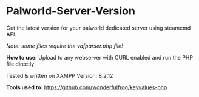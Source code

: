 # Palworld-Server-Version
Get the latest version for your palworld dedicated server using steamcmd API.


*Note: some files require the vdfparser.php file!*

**How to use:**
Upload to any webserver with CURL enabled and run the PHP file directly




Tested & written on XAMPP Version: 8.2.12



**Tools used to:**
https://github.com/wonderfulfrog/keyvalues-php

